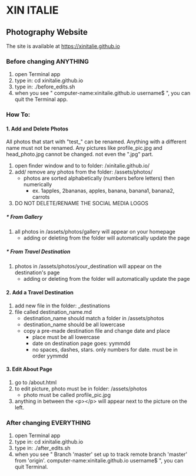# XIN ITALIE
## Photography Website

The site is available at https://xinitalie.github.io

### Before changing ANYTHING
1. open Terminal app
2. type in: cd xinitalie.github.io
3. type in: ./before_edits.sh
4. when you see " computer-name:xinitalie.github.io username$ ", you can quit the Terminal app.

### How To:
#### 1. Add and Delete Photos
All photos that start with "test_" can be renamed. Anything with a different name must not be renamed. Any pictures like profile_pic.jpg and head_photo.jpg cannot be changed. not even the ".jpg" part.
1. open finder window and to to folder: /xinitalie.github.io/
2. add/ remove any photos from the folder: /assets/photos/
	* photos are sorted alphabetically (numbers before letters) then numerically
		- ex. 1apples, 2bananas, apples, banana, banana1, banana2, carrots
3. DO NOT DELETE/RENAME THE SOCIAL MEDIA LOGOS
##### * From Gallery
1. all photos in /assets/photos/gallery will appear on your homepage
	* adding or deleting from the folder will automatically update the page
##### * From Travel Destination
1. photos in /assets/photos/your_destination will appear on the destination's page
	* adding or deleting from the folder will automatically update the page
#### 2. Add a Travel Destination
1. add new file in the folder: \_destinations
2. file called destination_name.md
	* destination_name should match a folder in /assets/photos
	* destination_name should be all lowercase
	* copy a pre-made destination file and change date and place
		- place must be all lowercase
		- date on destination page goes: yymmdd
		- no spaces, dashes, stars. only numbers for date. must be in order yymmdd
#### 3. Edit About Page
1. go to /about.html
2. to edit picture, photo must be in folder: /assets/photos
	* photo must be called profile_pic.jpg
3. anything in between the \<p\>\</p\> will appear next to the picture on the left.

### After changing EVERYTHING
1. open Terminal app
2. type in: cd xinitalie.github.io
3. type in: ./after_edits.sh
4. when you see " Branch 'master' set up to track remote branch 'master' from 'origin'. computer-name:xinitalie.github.io username$ ", you can quit Terminal.
